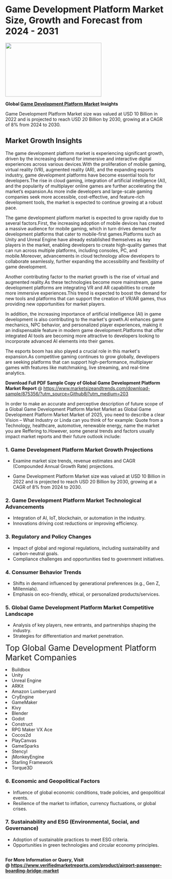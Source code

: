<H1>Game Development Platform Market Size, Growth and Forecast from 2024 - 2031</H1><img class="aligncenter size-medium wp-image-584254" src="https://thirdeyenews.in/wp-content/uploads/2024/09/Global-Market-Research-300x168.jpeg" alt="" width="300" height="168" /><p><strong>Global&nbsp;<a href="https://www.marketsizeandtrends.com/download-sample/875356/?utm_source=Github8j?utm_medium=203">Game Development Platform Market</a> Insights</strong></p><p>Game Development Platform Market size was valued at USD 10 Billion in 2022 and is projected to reach USD 20 Billion by 2030, growing at a CAGR of 8% from 2024 to 2030.</p><p><h2>Market Growth Insights</h2> <p>The game development platform market is experiencing significant growth, driven by the increasing demand for immersive and interactive digital experiences across various devices.With the proliferation of mobile gaming, virtual reality (VR), augmented reality (AR), and the expanding esports industry, game development platforms have become essential tools for developers.The rise in cloud gaming, integration of artificial intelligence (AI), and the popularity of multiplayer online games are further accelerating the market’s expansion.As more indie developers and large-scale gaming companies seek more accessible, cost-effective, and feature-rich development tools, the market is expected to continue growing at a robust pace.</p> <p>The game development platform market is expected to grow rapidly due to several factors.First, the increasing adoption of mobile devices has created a massive audience for mobile gaming, which in turn drives demand for development platforms that cater to mobile-first games.Platforms such as Unity and Unreal Engine have already established themselves as key players in the market, enabling developers to create high-quality games that can run across multiple platforms, including consoles, PC, and mobile.Moreover, advancements in cloud technology allow developers to collaborate seamlessly, further expanding the accessibility and flexibility of game development.</p> <p>Another contributing factor to the market growth is the rise of virtual and augmented reality.As these technologies become more mainstream, game development platforms are integrating VR and AR capabilities to create more immersive experiences.This trend is expected to boost the demand for new tools and platforms that can support the creation of VR/AR games, thus providing new opportunities for market players.</p> <p>In addition, the increasing importance of artificial intelligence (AI) in game development is also contributing to the market's growth.AI enhances game mechanics, NPC behavior, and personalized player experiences, making it an indispensable feature in modern game development.Platforms that offer integrated AI tools are becoming more attractive to developers looking to incorporate advanced AI elements into their games.</p> <p>The esports boom has also played a crucial role in this market's expansion.As competitive gaming continues to grow globally, developers are seeking platforms that can support high-performance, multiplayer games with features like matchmaking, live streaming, and real-time analytics.</p> <p><span class=""><strong>Download Full PDF Sample Copy of Global Game Development Platform Market Report</strong> @ <a href="https://www.marketsizeandtrends.com/download-sample/875356/?utm_source=Github8j?utm_medium=203" target="_blank">https://www.marketsizeandtrends.com/download-sample/875356/?utm_source=Github8j?utm_medium=203</a></span></p><p>In order to make an accurate and perceptive description of future scope of a Global&nbsp;Game Development Platform Market Market as Global&nbsp;Game Development Platform Market Market of 2025, you need to describe a clear Vision &ndash; What Industry or Linda can you think of for example: Quote from a Technology, healthcare, automotive, renewable energy, name the market you are Reffering to.However, some general trends and factors usually impact market reports and their future outlook include:</p><h3>1.&nbsp;<strong>Game Development Platform Market Growth Projections</strong></h3><ul><li>Examine market size trends, revenue estimates and CAGR (Compounded Annual Growth Rate) projections.</li><li><p>Game Development Platform Market size was valued at USD 10 Billion in 2022 and is projected to reach USD 20 Billion by 2030, growing at a CAGR of 8% from 2024 to 2030.</p></li></ul><h3>2.&nbsp;<strong>Game Development Platform Market Technological Advancements</strong></h3><ul><li>Integration of AI, IoT, blockchain, or automation in the industry.</li><li>Innovations driving cost reductions or improving efficiency.</li></ul><h3>3.&nbsp;<strong>Regulatory and Policy Changes</strong></h3><ul><li>Impact of global and regional regulations, including sustainability and carbon-neutral goals.</li><li>Compliance challenges and opportunities tied to government initiatives.</li></ul><h3>4.&nbsp;<strong>Consumer Behavior Trends</strong></h3><ul><li>Shifts in demand influenced by generational preferences (e.g., Gen Z, Millennials).</li><li>Emphasis on eco-friendly, ethical, or personalized products/services.</li></ul><h3>5.&nbsp;<strong>Global Game Development Platform Market Competitive Landscape</strong></h3><ul><li>Analysis of key players, new entrants, and partnerships shaping the industry.</li><li>Strategies for differentiation and market penetration.</li></ul><p data-pm-slice="1 1 []"><span style="color: inherit; font-family: inherit; font-size: 25px;">Top Global Game Development Platform Market Companies</span></p><div class="" data-test-id=""><p><li>Buildbox</li><li> Unity</li><li> Unreal Engine</li><li> ARKit</li><li> Amazon Lumberyard</li><li> CryEngine</li><li> GameMaker</li><li> Kivy</li><li> Blender</li><li> Godot</li><li> Construct</li><li> RPG Maker VX Ace</li><li> Cocos2d</li><li> PlayCanvas</li><li> GameSparks</li><li> Stencyl</li><li> jMonkeyEngine</li><li> Starling Framework</li><li> Torque3D</li></p></div><h3>6.&nbsp;<strong>Economic and Geopolitical Factors</strong></h3><ul><li>Influence of global economic conditions, trade policies, and geopolitical events.</li><li>Resilience of the market to inflation, currency fluctuations, or global crises.</li></ul><h3>7.&nbsp;<strong>Sustainability and ESG (Environmental, Social, and Governance)</strong></h3><ul><li>Adoption of sustainable practices to meet ESG criteria.</li><li>Opportunities in green technologies and circular economy principles.</li></ul><h2><strong style="font-size: 14px;">For More Information or Query, Visit @&nbsp;</strong><a style="background-color: #ffffff; font-size: 14px;" href="https://www.marketsizeandtrends.com/report/game-development-platform-market/" target="_blank">https://www.verifiedmarketreports.com/product/airport-passenger-boarding-bridge-market</a></h2>